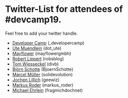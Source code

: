 # Twitter-List for attendees of #devcamp19.

Feel free to add your twitter handle.

* [Developer Camp](https://twitter.com/_developercamp) (_developercamp)
* [Ute Muendlein](https://twitter.com/dot_ute) (dot_ute)
* [Mayflower](https://twitter.com/mayflowergmbh) (mayflowergmbh)
* [Robert Lippert](https://twitter.com/robsblog) (robsblog)
* [Tom Wiesseckel](https://twitter.com/divb) (divb)
* [Björn Schotte](https://twitter.com/BjoernSchotte) (BjoernSchotte)
* [Marcel Müller](https://twitter.com/solidevolution) (solidevolution)
* [Jochen Lillich](https://twitter.com/geewiz) (geewiz)
* [Markus Roder](https://twitter.com/markus_roder) (markus_roder)
* [Michael Ehrlein](https://twitter.com/fragmichdochnet) (fragmichdochnet)
